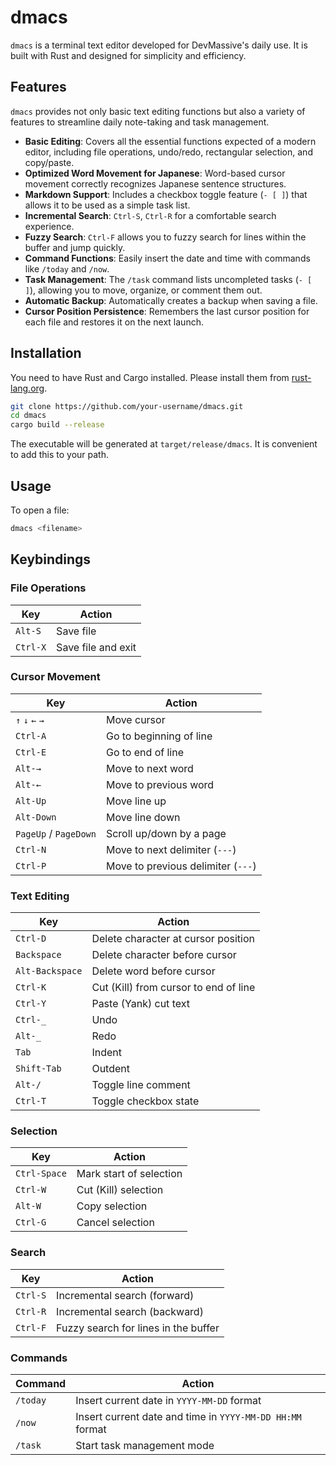 # dmacs

`dmacs` is a terminal text editor developed for DevMassive's daily use. It is built with Rust and designed for simplicity and efficiency.

## Features

`dmacs` provides not only basic text editing functions but also a variety of features to streamline daily note-taking and task management.

- **Basic Editing**: Covers all the essential functions expected of a modern editor, including file operations, undo/redo, rectangular selection, and copy/paste.
- **Optimized Word Movement for Japanese**: Word-based cursor movement correctly recognizes Japanese sentence structures.
- **Markdown Support**: Includes a checkbox toggle feature (`- [ ]`) that allows it to be used as a simple task list.
- **Incremental Search**: `Ctrl-S`, `Ctrl-R` for a comfortable search experience.
- **Fuzzy Search**: `Ctrl-F` allows you to fuzzy search for lines within the buffer and jump quickly.
- **Command Functions**: Easily insert the date and time with commands like `/today` and `/now`.
- **Task Management**: The `/task` command lists uncompleted tasks (`- [ ]`), allowing you to move, organize, or comment them out.
- **Automatic Backup**: Automatically creates a backup when saving a file.
- **Cursor Position Persistence**: Remembers the last cursor position for each file and restores it on the next launch.

## Installation

You need to have Rust and Cargo installed. Please install them from [rust-lang.org](https://www.rust-lang.org/tools/install).

```bash
git clone https://github.com/your-username/dmacs.git
cd dmacs
cargo build --release
```

The executable will be generated at `target/release/dmacs`. It is convenient to add this to your path.

## Usage

To open a file:
```bash
dmacs <filename>
```

## Keybindings

### File Operations

| Key | Action |
|---|---|
| `Alt-S` | Save file |
| `Ctrl-X` | Save file and exit |

### Cursor Movement

| Key | Action |
|---|---|
| `↑` `↓` `←` `→` | Move cursor |
| `Ctrl-A` | Go to beginning of line |
| `Ctrl-E` | Go to end of line |
| `Alt-→` | Move to next word |
| `Alt-←` | Move to previous word |
| `Alt-Up` | Move line up |
| `Alt-Down` | Move line down |
| `PageUp` / `PageDown` | Scroll up/down by a page |
| `Ctrl-N` | Move to next delimiter (`---`) |
| `Ctrl-P` | Move to previous delimiter (`---`) |

### Text Editing

| Key | Action |
|---|---|
| `Ctrl-D` | Delete character at cursor position |
| `Backspace` | Delete character before cursor |
| `Alt-Backspace` | Delete word before cursor |
| `Ctrl-K` | Cut (Kill) from cursor to end of line |
| `Ctrl-Y` | Paste (Yank) cut text |
| `Ctrl-_` | Undo |
| `Alt-_` | Redo |
| `Tab` | Indent |
| `Shift-Tab` | Outdent |
| `Alt-/` | Toggle line comment |
| `Ctrl-T` | Toggle checkbox state |

### Selection

| Key | Action |
|---|---|
| `Ctrl-Space` | Mark start of selection |
| `Ctrl-W` | Cut (Kill) selection |
| `Alt-W` | Copy selection |
| `Ctrl-G` | Cancel selection |

### Search

| Key | Action |
|---|---|
| `Ctrl-S` | Incremental search (forward) |
| `Ctrl-R` | Incremental search (backward) |
| `Ctrl-F` | Fuzzy search for lines in the buffer |

### Commands

| Command | Action |
|---|---|
| `/today` | Insert current date in `YYYY-MM-DD` format |
| `/now` | Insert current date and time in `YYYY-MM-DD HH:MM` format |
| `/task` | Start task management mode |